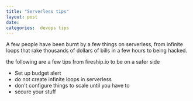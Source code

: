 ```yaml
---
title: "Serverless tips"
layout: post
date: 
categories:  devops tips
---
```


A few people have been burnt by a few things on serverless, from infinite loops that rake thousands of dollars of bills in a few hours to being hacked.

the following are a few tips from fireship.io to be on a safer side

- Set up budget alert
- do not create infinite loops in serverless
- don't configure things to scale until you have to
- secure your stuff
